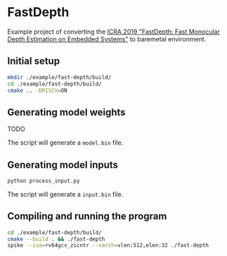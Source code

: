 # FastDepth

Example project of converting the [ICRA 2019 "FastDepth: Fast Monocular Depth Estimation on Embedded Systems"](https://github.com/dwofk/fast-depth) to baremetal environment.

## Initial setup

```bash
mkdir ./example/fast-depth/build/
cd ./example/fast-depth/build/
cmake .. -DRISCV=ON
```

## Generating model weights

TODO

The script will generate a `model.bin` file.


## Generating model inputs

```bash
python process_input.py
```

The script will generate a `input.bin` file.


## Compiling and running the program

```bash
cd ./example/fast-depth/build/
cmake --build . && ./fast-depth
spike --isa=rv64gcv_zicntr --varch=vlen:512,elen:32 ./fast-depth
```


